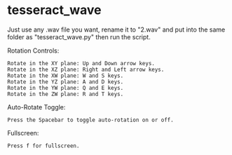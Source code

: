 # tesseract_wave

Just use any .wav file you want, rename it to "2.wav" and put into the same folder as "tesseract_wave.py" then run the script.

Rotation Controls:

    Rotate in the XY plane: Up and Down arrow keys.
    Rotate in the XZ plane: Right and Left arrow keys.
    Rotate in the XW plane: W and S keys.
    Rotate in the YZ plane: A and D keys.
    Rotate in the YW plane: Q and E keys.
    Rotate in the ZW plane: R and T keys.

Auto-Rotate Toggle: 

    Press the Spacebar to toggle auto-rotation on or off.

Fullscreen: 

    Press f for fullscreen.
